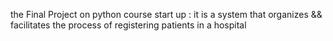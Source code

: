 the Final Project on python course
start up :
it is a system that organizes && facilitates the process of registering patients in a hospital
